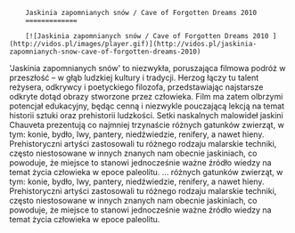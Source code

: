 
        Jaskinia zapomnianych snów / Cave of Forgotten Dreams 2010 
        =============
        
        [![Jaskinia zapomnianych snów / Cave of Forgotten Dreams 2010 ](http://vidos.pl/images/player.gif)](http://vidos.pl/jaskinia-zapomnianych-snow-cave-of-forgotten-dreams-2010)
        
        
 'Jaskinia zapomnianych snów' to niezwykła, poruszająca filmowa podróż w przeszłość – w głąb ludzkiej kultury i tradycji. Herzog łączy tu talent reżysera, odkrywcy i poetyckiego filozofa, przedstawiając najstarsze odkryte dotąd obrazy stworzone przez człowieka. Film ma zatem olbrzymi potencjał edukacyjny, będąc cenną i niezwykle pouczającą lekcją na temat historii sztuki oraz prehistorii ludzkości. Setki naskalnych malowideł jaskini Chauveta prezentują co najmniej trzynaście różnych gatunków zwierząt, w tym: konie, bydło, lwy, pantery, niedźwiedzie, renifery, a nawet hieny. Prehistoryczni artyści zastosowali tu różnego rodzaju malarskie techniki, często niestosowane w innych znanych nam obecnie jaskiniach, co powoduje, że miejsce to stanowi jednocześnie ważne źródło wiedzy na temat życia człowieka w epoce paleolitu.   ... różnych gatunków zwierząt, w tym: konie, bydło, lwy, pantery, niedźwiedzie, renifery, a nawet hieny. Prehistoryczni artyści zastosowali tu różnego rodzaju malarskie techniki, często niestosowane w innych znanych nam obecnie jaskiniach, co powoduje, że miejsce to stanowi jednocześnie ważne źródło wiedzy na temat życia człowieka w epoce paleolitu.
    